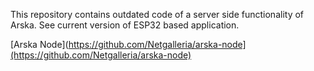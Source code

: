 This repository contains outdated code of a server side functionality of Arska. See current version of ESP32 based application.

[Arska Node](https://github.com/Netgalleria/arska-node](https://github.com/Netgalleria/arska-node)

